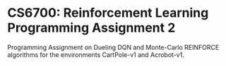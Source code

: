 # CS6700: Reinforcement Learning Programming Assignment 2

Programming Assignment on Dueling DQN and Monte-Carlo REINFORCE algorithms for the environments CartPole-v1 and Acrobot-v1.

